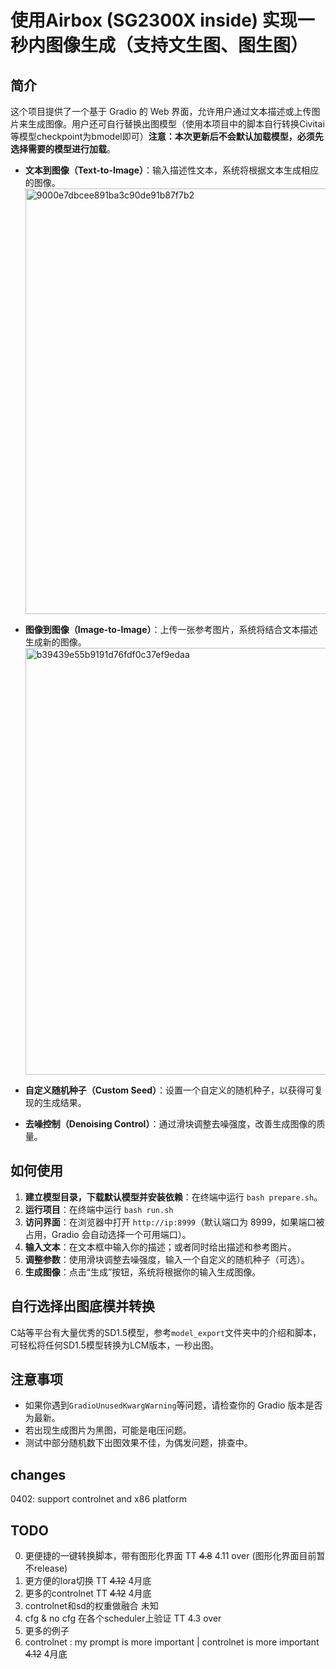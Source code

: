# 使用Airbox (SG2300X inside) 实现一秒内图像生成（支持文生图、图生图）

## 简介
这个项目提供了一个基于 Gradio 的 Web 界面，允许用户通过文本描述或上传图片来生成图像。用户还可自行替换出图模型（使用本项目中的脚本自行转换Civitai等模型checkpoint为bmodel即可）**注意：本次更新后不会默认加载模型，必须先选择需要的模型进行加载**。

- **文本到图像（Text-to-Image）**：输入描述性文本，系统将根据文本生成相应的图像。
  <img width="681" alt="9000e7dbcee891ba3c90de91b87f7b2" src="https://github.com/ZillaRU/SD-lcm-tpu/assets/25343084/be075231-60a8-4d9e-a21f-25882bcb3177">


- **图像到图像（Image-to-Image）**：上传一张参考图片，系统将结合文本描述生成新的图像。
  <img width="683" alt="b39439e55b9191d76fdf0c37ef9edaa" src="https://github.com/ZillaRU/SD-lcm-tpu/assets/25343084/9e6bf3b4-ee24-43c8-97c8-ee0e391521a6">

- **自定义随机种子（Custom Seed）**：设置一个自定义的随机种子，以获得可复现的生成结果。
- **去噪控制（Denoising Control）**：通过滑块调整去噪强度，改善生成图像的质量。

## 如何使用

1. **建立模型目录，下载默认模型并安装依赖**：在终端中运行 `bash prepare.sh`。
2. **运行项目**：在终端中运行 `bash run.sh`
3. **访问界面**：在浏览器中打开 `http://ip:8999`（默认端口为 8999，如果端口被占用，Gradio 会自动选择一个可用端口）。
4. **输入文本**：在文本框中输入你的描述；或者同时给出描述和参考图片。
5. **调整参数**：使用滑块调整去噪强度，输入一个自定义的随机种子（可选）。
6. **生成图像**：点击“生成”按钮，系统将根据你的输入生成图像。

## 自行选择出图底模并转换
C站等平台有大量优秀的SD1.5模型，参考`model_export`文件夹中的介绍和脚本，可轻松将任何SD1.5模型转换为LCM版本，一秒出图。

## 注意事项
- 如果你遇到`GradioUnusedKwargWarning`等问题，请检查你的 Gradio 版本是否为最新。
- 若出现生成图片为黑图，可能是电压问题。
- 测试中部分随机数下出图效果不佳，为偶发问题，排查中。


## changes 
0402: support controlnet and x86 platform

## TODO 
0. 更便捷的一键转换脚本，带有图形化界面 TT ~~4.8~~ 4.11 over (图形化界面目前暂不release)
1. 更方便的lora切换 TT ~~4.12~~ 4月底
2. 更多的controlnet TT ~~4.12~~ 4月底
3. controlnet和sd的权重做融合 未知
4. cfg & no cfg 在各个scheduler上验证 TT 4.3 over  
5. 更多的例子  
6. controlnet : my prompt is more important | controlnet is more important  ~~4.12~~ 4月底

